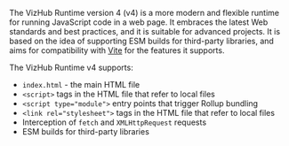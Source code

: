 The VizHub Runtime version 4 (v4) is a more modern and flexible runtime for running JavaScript code in a web page. It embraces the latest Web standards and best practices, and it is suitable for advanced projects. It is based on the idea of supporting ESM builds for third-party libraries, and aims for compatibility with [Vite](https://vitejs.dev/) for the features it supports.

The VizHub Runtime v4 supports:

- `index.html` - the main HTML file
- `<script>` tags in the HTML file that refer to local files
- `<script type="module">` entry points that trigger Rollup bundling
- `<link rel="stylesheet">` tags in the HTML file that refer to local files
- Interception of `fetch` and `XMLHttpRequest` requests
- ESM builds for third-party libraries
